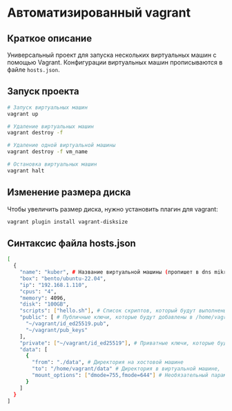 # Автоматизированный vagrant

## Краткое описание
Универсальный проект для запуска нескольких виртуальных машин с помощью Vagrant. Конфигурации виртуальных машин прописываются в файле `hosts.json`.

## Запуск проекта
```bash
# Запуск виртуальных машин
vagrant up

# Удаление виртуальных машин
vagrant destroy -f

# Удаление одной виртуальной машины
vagrant destroy -f vm_name

# Остановка виртуальных машин
vagrant halt
```

## Изменение размера диска
Чтобы увеличить размер диска, нужно установить плагин для vagrant:
```bash
vagrant plugin install vagrant-disksize
```

## Синтаксис файла hosts.json
```bash
[
  {
    "name": "kuber", # Название виртуальной машины (пропишет в dns mikrotik name.lan)
    "box": "bento/ubuntu-22.04",
    "ip": "192.168.1.110",
    "cpus": "4",
    "memory": 4096,
    "disk": "100GB",
    "scripts": ["hello.sh"], # Список скриптов, который будут выполнены на виртуальной машине
    "public": [ # Публичные ключи, которые будут добавлены в /home/vagrant/.ssh/authorized_keys
      "~/vagrant/id_ed25519.pub",
      "~/vagrant/pub_keys"
    ],
    "private": ["~/vagrant/id_ed25519"], # Приватные ключи, которые будут добавлены в /home/vagrant/.ssh (для доступа к подчиненным виртуальным машинам)
    "data": [
      {
        "from": "./data", # Директория на хостовой машине
        "to": "/home/vagrant/data" # Директория в виртуальной машине,
        "mount_options": ["dmode=755,fmode=644"] # Необязательный параметр, который прописывает права на подключенную директорию в виртуальной машине
      }
    ]
  }
]
```